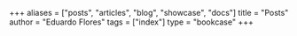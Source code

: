 +++
aliases = ["posts", "articles", "blog", "showcase", "docs"]
title = "Posts"
author = "Eduardo Flores"
tags = ["index"]
type = "bookcase"
+++